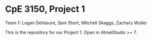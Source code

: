 # CpE 3150, Project 1

Team 1: Logan DeVasure, Sam Short, Mitchell Skaggs, Zachary Wuller

This is the repository for our Project 1. Open in AtmelStudio >= 7.
